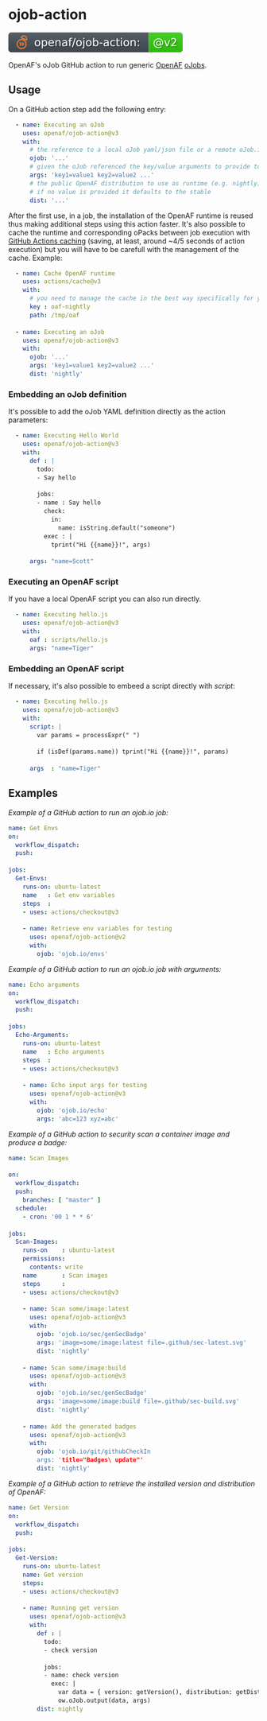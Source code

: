 # ojob-action

![version](.github/ojobs/version.svg)

OpenAF's oJob GitHub action to run generic [OpenAF](https://docs.openaf.io) [oJobs](https://docs.openaf.io/docs/concepts/oJob.html).

## Usage

On a GitHub action step add the following entry:

````yaml
  - name: Executing an oJob
    uses: openaf/ojob-action@v3
    with:
      # the reference to a local oJob yaml/json file or a remote oJob.io
      ojob: '...' 
      # given the oJob referenced the key/value arguments to provide to it
      args: 'key1=value1 key2=value2 ...'
      # the public OpenAF distribution to use as runtime (e.g. nightly)
      # if no value is provided it defaults to the stable
      dist: '...'
````

After the first use, in a job, the installation of the OpenAF runtime is reused thus making additional steps using this action faster. It's also possible to cache the runtime and corresponding oPacks between job execution with [GitHub Actions caching](https://docs.github.com/en/actions/using-workflows/caching-dependencies-to-speed-up-workflows#comparing-artifacts-and-dependency-caching) (saving, at least, around ~4/5 seconds of action execution) but you will have to be carefull with the management of the cache. Example:

````yaml
  - name: Cache OpenAF runtime
    uses: actions/cache@v3
    with:
      # you need to manage the cache in the best way specifically for your case
      key : oaf-nightly
      path: /tmp/oaf

  - name: Executing an oJob
    uses: openaf/ojob-action@v3
    with:
      ojob: '...' 
      args: 'key1=value1 key2=value2 ...'
      dist: 'nightly'
````

### Embedding an oJob definition

It's possible to add the oJob YAML definition directly as the action parameters:

````yaml
  - name: Executing Hello World
    uses: openaf/ojob-action@v3
    with:
      def : |
        todo:
        - Say hello
        
        jobs:
        - name : Say hello
          check:
            in:
              name: isString.default("someone")
          exec : |
            tprint("Hi {{name}}!", args)
            
      args: "name=Scott"
````

### Executing an OpenAF script

If you have a local OpenAF script you can also run directly. 

````yaml
  - name: Executing hello.js
    uses: openaf/ojob-action@v3
    with:
      oaf : scripts/hello.js
      args: "name=Tiger"
````

### Embedding an OpenAF script

If necessary, it's also possible to embeed a script directly with _script_:

````yaml
  - name: Executing hello.js
    uses: openaf/ojob-action@v3
    with:
      script: |
        var params = processExpr(" ")
        
        if (isDef(params.name)) tprint("Hi {{name}}!", params)
        
      args  : "name=Tiger"
````

## Examples

*Example of a GitHub action to run an ojob.io job:*

````yaml
name: Get Envs
on:
  workflow_dispatch:
  push:

jobs:
  Get-Envs:
    runs-on: ubuntu-latest
    name   : Get env variables
    steps  :
    - uses: actions/checkout@v3

    - name: Retrieve env variables for testing
      uses: openaf/ojob-action@v2
      with:
        ojob: 'ojob.io/envs'
````

*Example of a GitHub action to run an ojob.io job with arguments:*

````yaml
name: Echo arguments
on:
  workflow_dispatch:
  push:

jobs:
  Echo-Arguments:
    runs-on: ubuntu-latest
    name   : Echo arguments
    steps  :
    - uses: actions/checkout@v3

    - name: Echo input args for testing
      uses: openaf/ojob-action@v3
      with:
        ojob: 'ojob.io/echo'
        args: 'abc=123 xyz=abc'
````

*Example of a GitHub action to security scan a container image and produce a badge:*

````yaml
name: Scan Images

on:
  workflow_dispatch:
  push:
    branches: [ "master" ]
  schedule:
    - cron: '00 1 * * 6'

jobs:
  Scan-Images:
    runs-on    : ubuntu-latest
    permissions:
      contents: write
    name       : Scan images
    steps      :
    - uses: actions/checkout@v3

    - name: Scan some/image:latest
      uses: openaf/ojob-action@v3
      with:
        ojob: 'ojob.io/sec/genSecBadge'
        args: 'image=some/image:latest file=.github/sec-latest.svg'
        dist: 'nightly'

    - name: Scan some/image:build
      uses: openaf/ojob-action@v3
      with:
        ojob: 'ojob.io/sec/genSecBadge'
        args: 'image=some/image:build file=.github/sec-build.svg'
        dist: 'nightly'

    - name: Add the generated badges 
      uses: openaf/ojob-action@v3
      with:
        ojob: 'ojob.io/git/githubCheckIn
        args: 'title="Badges\ update"'
        dist: 'nightly'
````

*Example of a GitHub action to retrieve the installed version and distribution of OpenAF:*

````yaml
name: Get Version
on:
  workflow_dispatch:
  push:

jobs:
  Get-Version:
    runs-on: ubuntu-latest
    name: Get version
    steps:
    - uses: actions/checkout@v3

    - name: Running get version
      uses: openaf/ojob-action@v3
      with:
        def : |
          todo:
          - check version

          jobs:
          - name: check version
            exec: |
              var data = { version: getVersion(), distribution: getDistribution() }
              ow.oJob.output(data, args)
        dist: nightly
````
